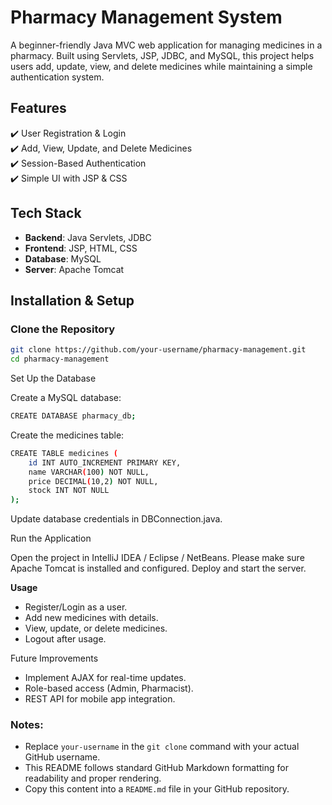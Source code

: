 # Pharmacy Management System
A beginner-friendly Java MVC web application for managing medicines in a pharmacy. Built using Servlets, JSP, JDBC, and MySQL, this project helps users add, update, view, and delete medicines while maintaining a simple authentication system.

## Features
✔️ User Registration & Login  
✔️ Add, View, Update, and Delete Medicines  
✔️ Session-Based Authentication  
✔️ Simple UI with JSP & CSS  

## Tech Stack
- **Backend**: Java Servlets, JDBC  
- **Frontend**: JSP, HTML, CSS  
- **Database**: MySQL  
- **Server**: Apache Tomcat  

## Installation & Setup

### Clone the Repository
```bash
git clone https://github.com/your-username/pharmacy-management.git
cd pharmacy-management
```
Set Up the Database

Create a MySQL database:
```bash
CREATE DATABASE pharmacy_db;
```
Create the medicines table:
```bash
CREATE TABLE medicines (
    id INT AUTO_INCREMENT PRIMARY KEY,
    name VARCHAR(100) NOT NULL,
    price DECIMAL(10,2) NOT NULL,
    stock INT NOT NULL
);
```
Update database credentials in DBConnection.java.

Run the Application

Open the project in IntelliJ IDEA / Eclipse / NetBeans.
Please make sure Apache Tomcat is installed and configured.
Deploy and start the server.

**Usage**
- Register/Login as a user.
- Add new medicines with details.
- View, update, or delete medicines.
- Logout after usage.

Future Improvements
- Implement AJAX for real-time updates.
- Role-based access (Admin, Pharmacist).
- REST API for mobile app integration.


### Notes:
- Replace `your-username` in the `git clone` command with your actual GitHub username.
- This README follows standard GitHub Markdown formatting for readability and proper rendering.
- Copy this content into a `README.md` file in your GitHub repository.
